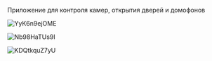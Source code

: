 Приложение для контроля камер, открытия дверей и домофонов

![YyK6n9ejOME](https://user-images.githubusercontent.com/75783159/189677130-04d10cbb-b3ed-4afa-86ef-3c277f552f13.jpg)

![Nb98HaTUs9I](https://user-images.githubusercontent.com/75783159/189677136-ee20c0bf-261c-4a2d-8b21-15c18c82bcea.jpg)

![KDQtkquZ7yU](https://user-images.githubusercontent.com/75783159/189677138-cc724abf-3c8c-42b3-b699-3513fc83387b.jpg)
